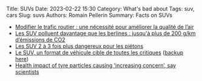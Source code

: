 Title: SUVs
Date: 2023-02-22 15:30
Category: What's bad about
Tags: suv, cars
Slug: suvs
Authors: Romain Pellerin
Summary: Facts on SUVs

- [Modifier le trafic routier : une nécessité pour améliorer la qualité de l’air](https://agirpourlatransition.ademe.fr/particuliers/bureau/deplacements/modifier-trafic-routier-necessite-ameliorer-qualite-lair)
- [Les SUV polluent davantage que les berlines : jusqu'à plus de 200 g/km d’émissions de CO2](https://www.futura-sciences.com/tech/breves/voiture-suv-polluent-davantage-berlines-jusqua-plus-200-g-km-emissions-co2-4521/)
- [Les SUV 2 à 3 fois plus dangereux pour les piétons](https://www.autoplus.fr/pratique/securite-routiere/les-suv-2-a-3-fois-plus-dangereux-pour-les-pietons-347595.html)
- [Le SUV, un format de véhicule cible de toutes les critiques](https://anticiper.org/transition/le-suv-cible-de-toutes-les-critiques.php) ([backup here]({static}/extra/suvs.pdf))
- [Health impact of tyre particles causing ‘increasing concern’, say scientists](https://www.theguardian.com/environment/2023/feb/23/health-impact-tyre-particles-increasing-concern-air-pollution)
